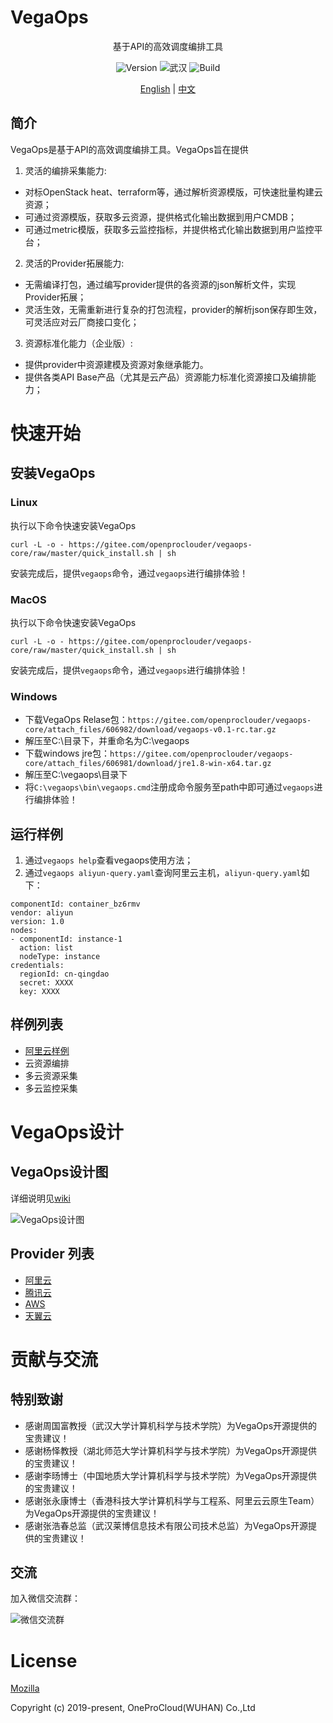 # VegaOps

<p align="center">基于API的高效调度编排工具</p>
<p align="center">
  <img src="https://img.shields.io/badge/Version-1.0-orange" title="Version" />
  <img src="https://img.shields.io/badge/City-Wuhan-red" title="武汉" />
  <img src="https://img.shields.io/badge/Build-passing-green" title="Build" />
</p>
<p align="center">
  <a href="./README.en.md">English</a> |
  <a href="./README.md">中文</a>
</p>

## 简介

VegaOps是基于API的高效调度编排工具。VegaOps旨在提供

1. 灵活的编排采集能力: 
  - 对标OpenStack heat、terraform等，通过解析资源模版，可快速批量构建云资源；
  - 可通过资源模版，获取多云资源，提供格式化输出数据到用户CMDB；
  - 可通过metric模版，获取多云监控指标，并提供格式化输出数据到用户监控平台；
2. 灵活的Provider拓展能力: 
  - 无需编译打包，通过编写provider提供的各资源的json解析文件，实现Provider拓展；
  - 灵活生效，无需重新进行复杂的打包流程，provider的解析json保存即生效，可灵活应对云厂商接口变化；
3. 资源标准化能力（企业版）:
  - 提供provider中资源建模及资源对象继承能力。
  - 提供各类API Base产品（尤其是云产品）资源能力标准化资源接口及编排能力；

# 快速开始

## 安装VegaOps

### Linux
执行以下命令快速安装VegaOps

```
curl -L -o - https://gitee.com/openproclouder/vegaops-core/raw/master/quick_install.sh | sh
```

安装完成后，提供``vegaops``命令，通过``vegaops``进行编排体验！

### MacOS
执行以下命令快速安装VegaOps

```
curl -L -o - https://gitee.com/openproclouder/vegaops-core/raw/master/quick_install.sh | sh
```

安装完成后，提供``vegaops``命令，通过``vegaops``进行编排体验！

### Windows

- 下载VegaOps Relase包：``https://gitee.com/openproclouder/vegaops-core/attach_files/606982/download/vegaops-v0.1-rc.tar.gz``
- 解压至C:\目录下，并重命名为C:\vegaops
- 下载windows jre包：``https://gitee.com/openproclouder/vegaops-core/attach_files/606981/download/jre1.8-win-x64.tar.gz``
- 解压至C:\vegaops\目录下
- 将``C:\vegaops\bin\vegaops.cmd``注册成命令服务至path中即可通过``vegaops``进行编排体验！

## 运行样例

1. 通过``vegaops help``查看vegaops使用方法；
2. 通过``vegaops aliyun-query.yaml``查询阿里云主机，``aliyun-query.yaml``如下：

```
componentId: container_bz6rmv
vendor: aliyun
version: 1.0
nodes:
- componentId: instance-1
  action: list
  nodeType: instance
credentials:
  regionId: cn-qingdao
  secret: XXXX
  key: XXXX
```

## 样例列表

* [阿里云样例](https://github.com/vegaops/vegaops-example-aliyun)
* 云资源编排
* 多云资源采集
* 多云监控采集

# VegaOps设计

## VegaOps设计图

详细说明见[wiki](https://github.com/vegaops/vegaops-core/wiki)

![VegaOps设计图](./vegaops.png)

## Provider 列表

* [阿里云](./vegaops-provider/vegaops-provider-aliyun)
* [腾讯云](./vegaops-provider/vegaops-provider-tencent)
* [AWS](./vegaops-provider/vegaops-provider-aws)
* [天翼云](./vegaops-provider/vegaops-provider-ctyun)


# 贡献与交流

## 特别致谢

- 感谢周国富教授（武汉大学计算机科学与技术学院）为VegaOps开源提供的宝贵建议！
- 感谢杨怿教授（湖北师范大学计算机科学与技术学院）为VegaOps开源提供的宝贵建议！
- 感谢李旸博士（中国地质大学计算机科学与技术学院）为VegaOps开源提供的宝贵建议！
- 感谢张永康博士（香港科技大学计算机科学与工程系、阿里云云原生Team）为VegaOps开源提供的宝贵建议！
- 感谢张浩春总监（武汉莱博信息技术有限公司技术总监）为VegaOps开源提供的宝贵建议！

## 交流

加入微信交流群：

![微信交流群](./weixin.jpeg)


# License
[Mozilla](./LICENSE)

Copyright (c) 2019-present, OneProCloud(WUHAN) Co.,Ltd

